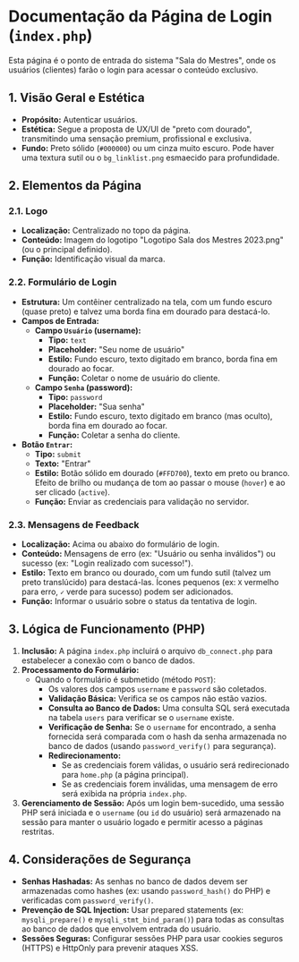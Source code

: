 # Documentação da Página de Login (`index.php`)

Esta página é o ponto de entrada do sistema "Sala do Mestres", onde os usuários (clientes) farão o login para acessar o conteúdo exclusivo.

## 1. Visão Geral e Estética

*   **Propósito:** Autenticar usuários.
*   **Estética:** Segue a proposta de UX/UI de "preto com dourado", transmitindo uma sensação premium, profissional e exclusiva.
*   **Fundo:** Preto sólido (`#000000`) ou um cinza muito escuro. Pode haver uma textura sutil ou o `bg_linklist.png` esmaecido para profundidade.

## 2. Elementos da Página

### 2.1. Logo
*   **Localização:** Centralizado no topo da página.
*   **Conteúdo:** Imagem do logotipo "Logotipo Sala dos Mestres 2023.png" (ou o principal definido).
*   **Função:** Identificação visual da marca.

### 2.2. Formulário de Login
*   **Estrutura:** Um contêiner centralizado na tela, com um fundo escuro (quase preto) e talvez uma borda fina em dourado para destacá-lo.
*   **Campos de Entrada:**
    *   **Campo `Usuário` (username):**
        *   **Tipo:** `text`
        *   **Placeholder:** "Seu nome de usuário"
        *   **Estilo:** Fundo escuro, texto digitado em branco, borda fina em dourado ao focar.
        *   **Função:** Coletar o nome de usuário do cliente.
    *   **Campo `Senha` (password):**
        *   **Tipo:** `password`
        *   **Placeholder:** "Sua senha"
        *   **Estilo:** Fundo escuro, texto digitado em branco (mas oculto), borda fina em dourado ao focar.
        *   **Função:** Coletar a senha do cliente.
*   **Botão `Entrar`:**
    *   **Tipo:** `submit`
    *   **Texto:** "Entrar"
    *   **Estilo:** Botão sólido em dourado (`#FFD700`), texto em preto ou branco. Efeito de brilho ou mudança de tom ao passar o mouse (`hover`) e ao ser clicado (`active`).
    *   **Função:** Enviar as credenciais para validação no servidor.

### 2.3. Mensagens de Feedback
*   **Localização:** Acima ou abaixo do formulário de login.
*   **Conteúdo:** Mensagens de erro (ex: "Usuário ou senha inválidos") ou sucesso (ex: "Login realizado com sucesso!").
*   **Estilo:** Texto em branco ou dourado, com um fundo sutil (talvez um preto translúcido) para destacá-las. Ícones pequenos (ex: `X` vermelho para erro, `✓` verde para sucesso) podem ser adicionados.
*   **Função:** Informar o usuário sobre o status da tentativa de login.

## 3. Lógica de Funcionamento (PHP)

1.  **Inclusão:** A página `index.php` incluirá o arquivo `db_connect.php` para estabelecer a conexão com o banco de dados.
2.  **Processamento do Formulário:**
    *   Quando o formulário é submetido (método `POST`):
        *   Os valores dos campos `username` e `password` são coletados.
        *   **Validação Básica:** Verifica se os campos não estão vazios.
        *   **Consulta ao Banco de Dados:** Uma consulta SQL será executada na tabela `users` para verificar se o `username` existe.
        *   **Verificação de Senha:** Se o `username` for encontrado, a senha fornecida será comparada com o hash da senha armazenada no banco de dados (usando `password_verify()` para segurança).
        *   **Redirecionamento:**
            *   Se as credenciais forem válidas, o usuário será redirecionado para `home.php` (a página principal).
            *   Se as credenciais forem inválidas, uma mensagem de erro será exibida na própria `index.php`.
3.  **Gerenciamento de Sessão:** Após um login bem-sucedido, uma sessão PHP será iniciada e o `username` (ou `id` do usuário) será armazenado na sessão para manter o usuário logado e permitir acesso a páginas restritas.

## 4. Considerações de Segurança
*   **Senhas Hashadas:** As senhas no banco de dados devem ser armazenadas como hashes (ex: usando `password_hash()` do PHP) e verificadas com `password_verify()`.
*   **Prevenção de SQL Injection:** Usar prepared statements (ex: `mysqli_prepare()` e `mysqli_stmt_bind_param()`) para todas as consultas ao banco de dados que envolvem entrada do usuário.
*   **Sessões Seguras:** Configurar sessões PHP para usar cookies seguros (HTTPS) e HttpOnly para prevenir ataques XSS.
